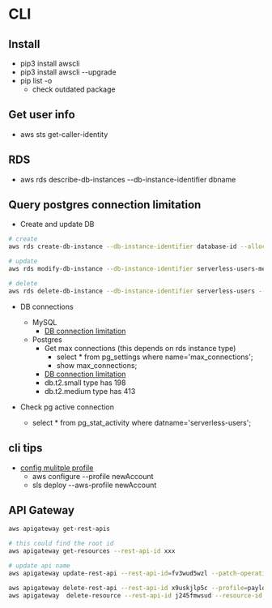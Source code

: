 # CLI

## Install

- pip3 install awscli
- pip3 install awscli --upgrade
- pip list -o
  - check outdated package

## Get user info

- aws sts get-caller-identity

## RDS

- aws rds describe-db-instances --db-instance-identifier dbname

## Query postgres connection limitation

- Create and update DB

```bash
# create
aws rds create-db-instance --db-instance-identifier database-id --allocated-storage 20 --db-instance-class db.t3.medium --engine postgres --master-username username --master-user-password password --db-name dbname

# update
aws rds modify-db-instance --db-instance-identifier serverless-users-medium --publicly-accessible

# delete
aws rds delete-db-instance --db-instance-identifier serverless-users --skip-final-snapshot

```

- DB connections
  - MySQL
    - [DB connection limitation](https://docs.aws.amazon.com/AmazonRDS/latest/AuroraUserGuide/AuroraMySQL.Managing.Performance.html)
  - Postgres
    - Get max connections (this depends on rds instance type)
      - select * from pg_settings where name='max_connections';
      - show max_connections;
    - [DB connection limitation](https://docs.aws.amazon.com/AmazonRDS/latest/AuroraUserGuide/AuroraPostgreSQL.Managing.html#AuroraPostgreSQL.Managing.MaxConnections)
    - db.t2.small type has 198
    - db.t2.medium type has 413

- Check pg active connection
  - select * from pg_stat_activity where datname='serverless-users';

## cli tips

- [config mulitple profile](https://serverless-stack.com/chapters/configure-multiple-aws-profiles.html)
  - aws configure --profile newAccount
  - sls deploy --aws-profile newAccount

## API Gateway

```bash
aws apigateway get-rest-apis

# this could find the root id
aws apigateway get-resources --rest-api-id xxx

# update api name
aws apigateway update-rest-api --rest-api-id=fv3wud5wzl --patch-operations op=replace,value='dev-logan',path=/name

aws apigateway delete-rest-api --rest-api-id x9uskjlp5c --profile=payload
aws apigateway  delete-resource --rest-api-id j245fmwsud --resource-id cdc47i
```
